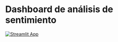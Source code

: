 # Dashboard de análisis de sentimiento


[![Streamlit App](https://static.streamlit.io/badges/streamlit_badge_black_white.svg)](https://lay94-sentimentanalysis-dashboard-streamlit-app-5ffkbj.streamlit.app/)
